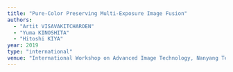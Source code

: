 ```yaml
---
title: "Pure-Color Preserving Multi-Exposure Image Fusion"
authors:
  - "Artit VISAVAKITCHAROEN"
  - "Yuma KINOSHITA"
  - "Hitoshi KIYA"
year: 2019
type: "international"
venue: "International Workshop on Advanced Image Technology, Nanyang Technological University, Singapore, 2019-01-08."
---
```

